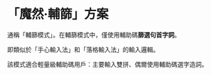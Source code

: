 # 「魔然·輔篩」方案

通稱「輔篩模式」。在輔篩模式中，僅使用輔助碼**篩選句首字詞**。

[//]: # ({% hint style="info" %})
即類似於「手心輸入法」和「落格輸入法」的輸入邏輯。

[//]: # ({% endhint %})

該模式適合輕量級輔助碼用戶：主要輸入雙拼、偶爾使用輔助碼選字造詞。

